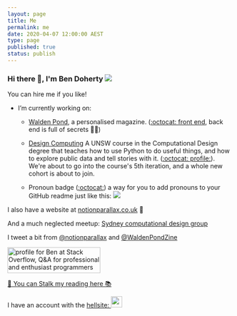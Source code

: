 ```yaml
---
layout: page
title: Me
permalink: me
date: 2020-04-07 12:00:00 AEST
type: page
published: true
status: publish
---
```


### Hi there 👋, I'm Ben Doherty ![](https://pronoun.cyou/x/y?subject=He&object=Him&posessive=His&posessive-pronoun=His&reflexive=Himself&emoji=%F0%9F%91%AB&colour=B00B55&height=20&sep=%20|%20&flag=straightally)

You can hire me if you like!

-   I’m currently working on:

    -   [Walden Pond](https://waldenpond.press/), a personalised magazine. ([:octocat: front end](https://github.com/notionparallax/wp2frontEnd), back end is full of secrets 🧙‍♂️)

    -   [Design Computing](http://design-computing.github.io/) A UNSW course in the Computational Design degree that teaches how to use Python to do useful things, and how to explore public data and tell stories with it. ([:octocat: profile:](https://github.com/design-computing)). We're about to go into the course's 5th iteration, and a whole new cohort is about to join.

    -   Pronoun badge ([:octocat:](https://github.com/notionparallax/pronoun-badge)) a way for you to add pronouns to your GitHub readme just like this: <img src="https://pronoun.cyou/x/y?subject=He&object=Him&posessive=His&posessive-pronoun=His&reflexive=Himself&emoji=%F0%9F%91%AB&colour=B00B55&height=20&sep=%20|%20&flag=straightally">

I also have a website at [notionparallax.co.uk](http://notionparallax.co.uk/) 🐷

And a much neglected meetup: [Sydney computational design group](https://www.meetup.com/Sydney-computational-design-group/)

I tweet a bit from [@notionparallax](https://twitter.com/notionparallax) and [@WaldenPondZine](https://twitter.com/WaldenPondZine)

<a href="https://stackoverflow.com/users/1835727/ben"><img src="https://stackoverflow.com/users/flair/1835727.png" width="208" height="58" alt="profile for Ben at Stack Overflow, Q&amp;A for professional and enthusiast programmers" title="profile for Ben at Stack Overflow, Q&amp;A for professional and enthusiast programmers"></a>

[📖 You can Stalk my reading here 📚](https://www.goodreads.com/user/show/19575421-ben-doherty)

I have an account with the [hellsite: <img src="https://cdn.iconscout.com/icon/free/png-256/linkedin-208-916919.png" width="25"/>](www.linkedin.com/in/ben-doherty-np)

